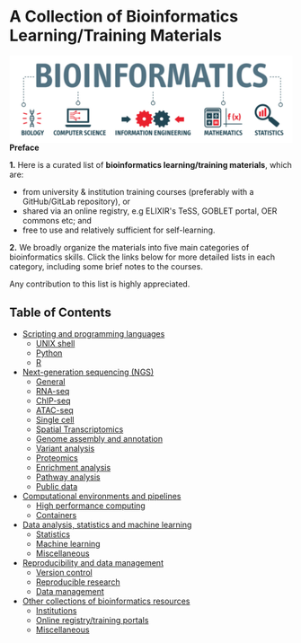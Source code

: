  
# A Collection of Bioinformatics Learning/Training Materials

<img src="image/bioinformatics.png"
     alt="A other-collections-of-bioinformatics-resources"
     style="float: left; margin-right: 8px;" />

**Preface**

**1.** Here is a curated list of **bioinformatics learning/training materials**, which are:

 - from university & institution training courses (preferably with a GitHub/GitLab repository), or
 - shared via an online registry, e.g ELIXIR's TeSS, GOBLET portal, OER commons etc; and
 - free to use and relatively sufficient for self-learning. 

**2.** We broadly organize the materials into five main categories of bioinformatics skills. Click the links below for more detailed lists in each category, including some brief notes to the courses. 

 
Any contribution to this list is highly appreciated.
 


## Table of Contents 
- [Scripting and programming languages](sections/scripting-and-programming-languages.md#scripting-and-programming-languages)
  - [UNIX shell](sections/scripting-and-programming-languages.md#unix-shell)
  - [Python](sections/scripting-and-programming-languages.md#python)
  - [R](sections/scripting-and-programming-languages.md#r)
- [Next-generation sequencing (NGS)](sections/next-generation-sequencing-ngs.md#next-generation-sequencing-ngs)
  - [General](sections/next-generation-sequencing-ngs.md#general)
  - [RNA-seq](sections/next-generation-sequencing-ngs.md#rna-seq)
  - [ChIP-seq](sections/next-generation-sequencing-ngs.md#chip-seq)
  - [ATAC-seq](sections/next-generation-sequencing-ngs.md#atac-seq)  
  - [Single cell](sections/next-generation-sequencing-ngs.md#single-cell)
  - [Spatial Transcriptomics](sections/next-generation-sequencing-ngs.md#spatial-transcriptomics)
  - [Genome assembly and annotation](sections/next-generation-sequencing-ngs.md#genome-assembly-and-annotation) 
  - [Variant analysis](sections/next-generation-sequencing-ngs.md#variant-analysis)
  - [Proteomics](sections/next-generation-sequencing-ngs.md#proteomics)
  - [Enrichment analysis](sections/next-generation-sequencing-ngs.md#enrichment-analysis)
  - [Pathway analysis](sections/next-generation-sequencing-ngs.md#pathway-analysis)
  - [Public data](sections/next-generation-sequencing-ngs.md#public-data)
- [Computational environments and pipelines](sections/computational-environments-and-pipelines.md#computational-environments-and-pipelines)
  - [High performance computing](sections/computational-environments-and-pipelines.md#high-performance-computing)
  - [Containers](sections/computational-environments-and-pipelines.md#containers)
- [Data analysis, statistics and machine learning](sections/data-analysis-statistics-and-machine-learning.md#data-analysis-statistics-and-machine-learning)
  - [Statistics](sections/data-analysis-statistics-and-machine-learning.md#statistics)
  - [Machine learning](sections/data-analysis-statistics-and-machine-learning.md#machine-learning)
  - [Miscellaneous](sections/data-analysis-statistics-and-machine-learning.md#miscellaneous)
- [Reproducibility and data management](sections/reproducibility-and-data-management.md#reproducibility-and-data-management)
  - [Version control](sections/reproducibility-and-data-management.md#git)
  - [Reproducible research](sections/reproducibility-and-data-management.md#reproducible-research)
  - [Data management](sections/reproducibility-and-data-management.md#data-management)
- [Other collections of bioinformatics resources](sections/other-collections.md#other-collections-of-bioinformatics-resources)
  - [Institutions](sections/other-collections.md#institutions)
  - [Online registry/training portals](sections/other-collections.md#online-registrytraining-portals)
  - [Miscellaneous](sections/other-collections.md#miscellaneous)

 
